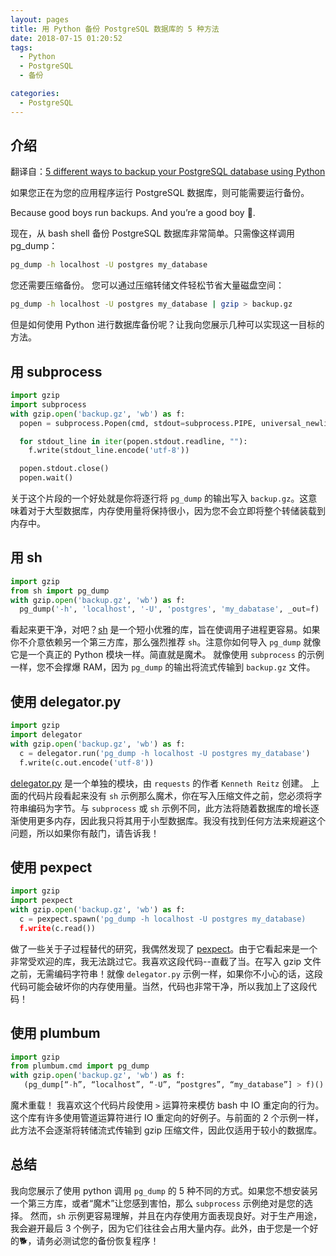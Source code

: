 ```yaml
---
layout: pages
title: 用 Python 备份 PostgreSQL 数据库的 5 种方法
date: 2018-07-15 01:20:52
tags:
  - Python
  - PostgreSQL
  - 备份

categories:
  - PostgreSQL
---
```


## 介绍

翻译自：[5 different ways to backup your PostgreSQL database using Python](https://medium.com/poka-techblog/5-different-ways-to-backup-your-postgresql-database-using-python-3f06cea4f51)

如果您正在为您的应用程序运行 PostgreSQL 数据库，则可能需要运行备份。

Because good boys run backups. And you’re a good boy 🐶.

现在，从 bash shell 备份 PostgreSQL 数据库非常简单。只需像这样调用 pg_dump：

```bash
pg_dump -h localhost -U postgres my_database
```

您还需要压缩备份。 您可以通过压缩转储文件轻松节省大量磁盘空间：

```bash
pg_dump -h localhost -U postgres my_database | gzip > backup.gz
```

但是如何使用 Python 进行数据库备份呢？让我向您展示几种可以实现这一目标的方法。

## 用 subprocess

```python
import gzip
import subprocess
with gzip.open('backup.gz', 'wb') as f:
  popen = subprocess.Popen(cmd, stdout=subprocess.PIPE, universal_newlines=True)

  for stdout_line in iter(popen.stdout.readline, ""):
    f.write(stdout_line.encode('utf-8'))

  popen.stdout.close()
  popen.wait()
```

关于这个片段的一个好处就是你将逐行将 `pg_dump` 的输出写入 `backup.gz`。这意味着对于大型数据库，内存使用量将保持很小，因为您不会立即将整个转储装载到内存中。

## 用 sh

```python
import gzip
from sh import pg_dump
with gzip.open('backup.gz', 'wb') as f:
  pg_dump('-h', 'localhost', '-U', 'postgres', 'my_dabatase', _out=f)
```

看起来更干净，对吧？[sh](https://github.com/amoffat/sh) 是一个短小优雅的库，旨在使调用子进程更容易。如果你不介意依赖另一个第三方库，那么强烈推荐 `sh`。注意你如何导入 `pg_dump` 就像它是一个真正的 Python 模块一样。简直就是魔术。 就像使用 `subprocess` 的示例一样，您不会撑爆 RAM，因为 `pg_dump` 的输出将流式传输到 `backup.gz` 文件。

## 使用 delegator.py

```python
import gzip
import delegator
with gzip.open('backup.gz', 'wb') as f:
  c = delegator.run('pg_dump -h localhost -U postgres my_database')
  f.write(c.out.encode('utf-8'))
```

[delegator.py](https://github.com/kennethreitz/delegator.py) 是一个单独的模块，由 `requests` 的作者 `Kenneth Reitz` 创建。 上面的代码片段看起来没有 `sh` 示例那么魔术，你在写入压缩文件之前，您必须将字符串编码为字节。与 `subprocess` 或 `sh` 示例不同，此方法将随着数据库的增长逐渐使用更多内存，因此我只将其用于小型数据库。我没有找到任何方法来规避这个问题，所以如果你有敲门，请告诉我！

## 使用 pexpect

```python
import gzip
import pexpect
with gzip.open('backup.gz', 'wb') as f:
  c = pexpect.spawn('pg_dump -h localhost -U postgres my_database)
  f.write(c.read())
```

做了一些关于子过程替代的研究，我偶然发现了 [pexpect](https://github.com/pexpect/pexpect)。由于它看起来是一个非常受欢迎的库，我无法跳过它。我喜欢这段代码--直截了当。在写入 gzip 文件之前，无需编码字符串！就像 `delegator.py` 示例一样，如果你不小心的话，这段代码可能会破坏你的内存使用量。当然，代码也非常干净，所以我加上了这段代码！

## 使用 plumbum

```python
import gzip
from plumbum.cmd import pg_dump
with gzip.open('backup.gz', 'wb') as f:
   (pg_dump[“-h”, “localhost”, “-U”, “postgres”, “my_database”] > f)()
```

魔术重载！ 我喜欢这个代码片段使用 `>` 运算符来模仿 bash 中 IO 重定向的行为。这个库有许多使用管道运算符进行 IO 重定向的好例子。与前面的 2 个示例一样，此方法不会逐渐将转储流式传输到 gzip 压缩文件，因此仅适用于较小的数据库。

## 总结

我向您展示了使用 python 调用 `pg_dump` 的 5 种不同的方式。如果您不想安装另一个第三方库，或者“魔术”让您感到害怕，那么 `subprocess` 示例绝对是您的选择。 然而，`sh` 示例更容易理解，并且在内存使用方面表现良好。对于生产用途，我会避开最后 3 个例子，因为它们往往会占用大量内存。此外，由于您是一个好的🐕，请务必测试您的备份恢复程序！